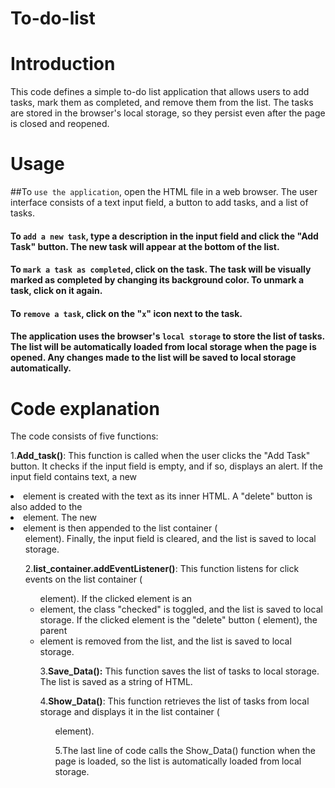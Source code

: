 # To-do-list
# Introduction
This code defines a simple to-do list application that allows users to add tasks, mark them as completed, and remove them from the list. The tasks are stored in the browser's local storage, so they persist even after the page is closed and reopened.

# Usage
##To `use the application`, open the HTML file in a web browser. The user interface consists of a text input field, a button to add tasks, and a list of tasks.

#### To `add a new task`, type a description in the input field and click the "Add Task" button. The new task will appear at the bottom of the list.

#### To `mark a task as completed`, click on the task. The task will be visually marked as completed by changing its background color. To unmark a task, click on it again.

#### To `remove a task`, click on the "`x`" icon next to the task.

#### The application uses the browser's `local storage` to store the list of tasks. The list will be automatically loaded from local storage when the page is opened. Any changes made to the list will be saved to local storage automatically.

# Code explanation
The code consists of five functions:

1.**Add_task()**: This function is called when the user clicks the "Add Task" button. It checks if the input field is empty, and if so, displays an alert. If the input field contains text, a new <li> element is created with the text as its inner HTML. A "delete" button is also added to the <li> element. The new <li> element is then appended to the list container (<ul> element). Finally, the input field is cleared, and the list is saved to local storage.

2.**list_container.addEventListener()**: This function listens for click events on the list container (<ul> element). If the clicked element is an <li> element, the class "checked" is toggled, and the list is saved to local storage. If the clicked element is the "delete" button (<span> element), the parent <li> element is removed from the list, and the list is saved to local storage.

3.**Save_Data():** This function saves the list of tasks to local storage. The list is saved as a string of HTML.

4.**Show_Data()**: This function retrieves the list of tasks from local storage and displays it in the list container (<ul> element).

5.The last line of code calls the Show_Data() function when the page is loaded, so the list is automatically loaded from local storage.

